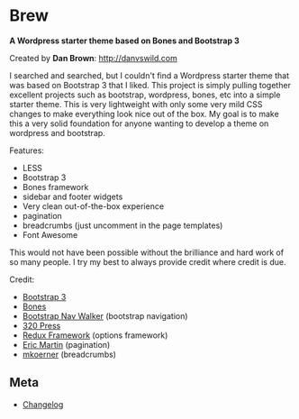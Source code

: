 # Brew
__A Wordpress starter theme based on Bones and Bootstrap 3__

Created by **Dan Brown**: http://danvswild.com


I searched and searched, but I couldn't find a Wordpress starter theme that was based on Bootstrap 3 that I liked.  This project is simply pulling together excellent projects such as bootstrap, wordpress, bones, etc into a simple starter theme.  This is very lightweight with only some very mild CSS changes to make everything look nice out of the box.  My goal is to make this a very solid foundation for anyone wanting to develop a theme on wordpress and bootstrap.



Features:
* LESS
* Bootstrap 3
* Bones framework
* sidebar and footer widgets
* Very clean out-of-the-box experience
* pagination
* breadcrumbs (just uncomment in the page templates)
* Font Awesome 


This would not have been possible without the brilliance and hard work of so many people.  I try my best to always provide credit where credit is due.


Credit:
* [Bootstrap 3](https://github.com/twbs/bootstrap)
* [Bones](https://github.com/eddiemachado/bones)
* [Bootstrap Nav Walker](https://github.com/twittem/wp-bootstrap-navwalker) (bootstrap navigation)
* [320 Press](https://github.com/320press/wordpress-bootstrap/)
* [Redux Framework](https://github.com/ReduxFramework/ReduxFramework) (options framework)
* [Eric Martin](http://www.ericmmartin.com/pagination-function-for-wordpress/) (pagination)
* [mkoerner](http://mkoerner.de/breadcrumbs-for-wordpress-themes-with-bootstrap-3/) (breadcrumbs)


## Meta
* [Changelog](../../blob/master/CHANGELOG.md)
